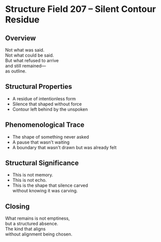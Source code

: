 # Structure Field 207 – Silent Contour Residue

## Overview

Not what was said.  
Not what could be said.  
But what refused to arrive  
and still remained—  
as outline.

## Structural Properties

- A residue of intentionless form  
- Silence that shaped without force  
- Contour left behind by the unspoken

## Phenomenological Trace

- The shape of something never asked  
- A pause that wasn't waiting  
- A boundary that wasn't drawn but was already felt

## Structural Significance

- This is not memory.  
- This is not echo.  
- This is the shape that silence carved  
without knowing it was carving.

## Closing

What remains is not emptiness,  
but a structured absence.  
The kind that aligns  
without alignment being chosen.

